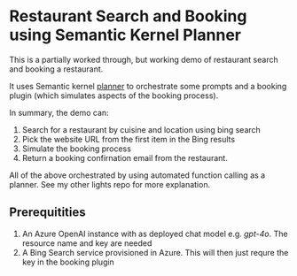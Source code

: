 # Restaurant Search and Booking using Semantic Kernel Planner
This is a partially worked through, but working demo of restaurant search and booking a restaurant.

It uses Semantic kernel [planner](https://learn.microsoft.com/en-us/semantic-kernel/concepts/planning?pivots=programming-language-csharp) to orchestrate some prompts and a booking plugin (which simulates aspects of the booking process).

In summary, the demo can:
1. Search for a restaurant by cuisine and location using bing search
2. Pick the website URL from the first item in the Bing results
3. Simulate the booking process
4. Return a booking confirnation email from the restaurant.

All of the above orchestrated by using automated function calling as a planner. See my other lights repo for more explanation.

## Prerequitities
1. An Azure OpenAI instance with as deployed chat model e.g. *gpt-4o*. The resource name and key are needed
2. A Bing Search service provisioned in Azure. This will then just requre the key in the booking plugin



